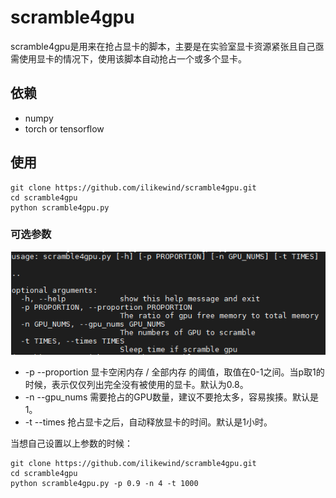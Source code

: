 # scramble4gpu

scramble4gpu是用来在抢占显卡的脚本，主要是在实验室显卡资源紧张且自己亟需使用显卡的情况下，使用该脚本自动抢占一个或多个显卡。

## 依赖

- numpy
- torch or tensorflow

## 使用

```shell
git clone https://github.com/ilikewind/scramble4gpu.git
cd scramble4gpu
python scramble4gpu.py
```

### 可选参数

![](doc\optional_arg.png)

- -p --proportion 显卡空闲内存 / 全部内存 的阈值，取值在0-1之间。当p取1的时候，表示仅仅列出完全没有被使用的显卡。默认为0.8。
- -n --gpu_nums 需要抢占的GPU数量，建议不要抢太多，容易挨揍。默认是1。
- -t --times 抢占显卡之后，自动释放显卡的时间。默认是1小时。

当想自己设置以上参数的时候：

```shell
git clone https://github.com/ilikewind/scramble4gpu.git
cd scramble4gpu
python scramble4gpu.py -p 0.9 -n 4 -t 1000
```
